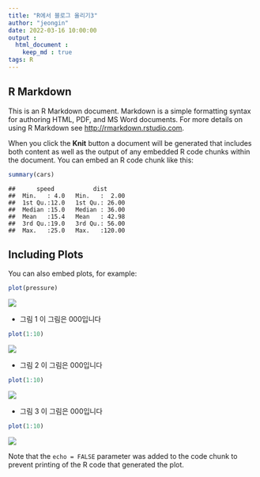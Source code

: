 ```yaml
---
title: "R에서 블로그 올리기3"
author: "jeongin"
date: 2022-03-16 10:00:00
output : 
  html_document :
    keep_md : true
tags: R
---
```




## R Markdown

This is an R Markdown document. Markdown is a simple formatting syntax for authoring HTML, PDF, and MS Word documents. For more details on using R Markdown see <http://rmarkdown.rstudio.com>.

When you click the **Knit** button a document will be generated that includes both content as well as the output of any embedded R code chunks within the document. You can embed an R code chunk like this:


```r
summary(cars)
```

```
##      speed           dist       
##  Min.   : 4.0   Min.   :  2.00  
##  1st Qu.:12.0   1st Qu.: 26.00  
##  Median :15.0   Median : 36.00  
##  Mean   :15.4   Mean   : 42.98  
##  3rd Qu.:19.0   3rd Qu.: 56.00  
##  Max.   :25.0   Max.   :120.00
```

## Including Plots

You can also embed plots, for example:


```r
plot(pressure)
```

![](/images/R_blog_files/figure-html/pressure-1.png)<!-- -->

- 그림 1
이 그림은 000입니다


```r
plot(1:10)
```

![](/images/R_blog_files/figure-html/unnamed-chunk-1-1.png)<!-- -->

- 그림 2
이 그림은 000입니다


```r
plot(1:10)
```

![](/images/R_blog_files/figure-html/unnamed-chunk-2-1.png)<!-- -->

- 그림 3
이 그림은 000입니다


```r
plot(1:10)
```

![](/images/R_blog_files/figure-html/unnamed-chunk-3-1.png)<!-- -->

Note that the `echo = FALSE` parameter was added to the code chunk to prevent printing of the R code that generated the plot.

